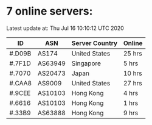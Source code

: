 # 7 online servers:

Latest update at: Thu Jul 16 10:10:12 UTC 2020

| ID | ASN | Server Country | Online |
| -- | --- | -------------- | ------ |
| #.D09B | AS174 | United States | 25 hrs |
| #.7F1D | AS63949 | Singapore | 5 hrs |
| #.7070 | AS20473 | Japan | 10 hrs |
| #.CAA8 | AS9009 | United States | 27 hrs |
| #.9CEE | AS10103 | Hong Kong | 4 hrs |
| #.6616 | AS10103 | Hong Kong | 1 hrs |
| #.33B9 | AS63888 | Hong Kong | 9 hrs |

